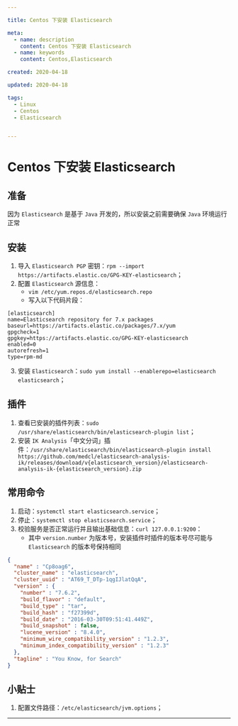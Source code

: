 ```yaml
---

title: Centos 下安装 Elasticsearch

meta:
  - name: description
    content: Centos 下安装 Elasticsearch
  - name: keywords
    content: Centos,Elasticsearch

created: 2020-04-18

updated: 2020-04-18

tags:
  - Linux
  - Centos
  - Elasticsearch


---
```


# Centos 下安装 Elasticsearch

## 准备

因为 `Elasticsearch` 是基于 `Java` 开发的，所以安装之前需要确保 `Java` 环境运行正常

## 安装

1. 导入 `Elasticsearch PGP` 密钥：`rpm --import https://artifacts.elastic.co/GPG-KEY-elasticsearch`；  
2. 配置 `Elasticsearch` 源信息：
    * `vim /etc/yum.repos.d/elasticsearch.repo`
    * 写入以下代码片段：
```
[elasticsearch]
name=Elasticsearch repository for 7.x packages
baseurl=https://artifacts.elastic.co/packages/7.x/yum
gpgcheck=1
gpgkey=https://artifacts.elastic.co/GPG-KEY-elasticsearch
enabled=0
autorefresh=1
type=rpm-md
```
3. 安装 `Elasticsearch`：`sudo yum install --enablerepo=elasticsearch elasticsearch`；

## 插件

1. 查看已安装的插件列表：`sudo /usr/share/elasticsearch/bin/elasticsearch-plugin list`；
1. 安装 `IK Analysis`「中文分词」插件：`/usr/share/elasticsearch/bin/elasticsearch-plugin install https://github.com/medcl/elasticsearch-analysis-ik/releases/download/v{elasticsearch_version}/elasticsearch-analysis-ik-{elasticsearch_version}.zip`

## 常用命令

1. 启动：`systemctl start elasticsearch.service`；
2. 停止：`systemctl stop elasticsearch.service`；
3. 校验服务是否正常运行并且输出基础信息：`curl 127.0.0.1:9200`：
    * 其中 `version.number` 为版本号，安装插件时插件的版本号尽可能与 `Elasticsearch` 的版本号保持相同
  ``` json {6}
  {
    "name" : "Cp8oag6",
    "cluster_name" : "elasticsearch",
    "cluster_uuid" : "AT69_T_DTp-1qgIJlatQqA",
    "version" : {
      "number" : "7.6.2",
      "build_flavor" : "default",
      "build_type" : "tar",
      "build_hash" : "f27399d",
      "build_date" : "2016-03-30T09:51:41.449Z",
      "build_snapshot" : false,
      "lucene_version" : "8.4.0",
      "minimum_wire_compatibility_version" : "1.2.3",
      "minimum_index_compatibility_version" : "1.2.3"
    },
    "tagline" : "You Know, for Search"
  }
  ```
## 小贴士

1. 配置文件路径：`/etc/elasticsearch/jvm.options`；

---
